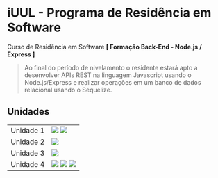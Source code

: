 # iUUL - Programa de Residência em Software
Curso de Residência em Software **[ Formação Back-End - Node.js / Express ]**

> Ao final do período de nivelamento o residente estará apto a desenvolver APIs REST na linguagem Javascript usando o Node.js/Express e realizar operações em um banco de dados relacional usando o Sequelize.



## Unidades
<table>
  <tbody align="left">
    <tr>
      <td>Unidade 1</td>
        <td>
            <a href="https://github.com/kaurodri/iUUL-Desafio1.1"><img src="https://img.shields.io/badge/Desafio%20%231.1-F0F0F0?style=for-the-badge"/></a>
            <a href="https://github.com/kaurodri/iUUL-Desafio1.2"><img src="https://img.shields.io/badge/Desafio%20%231.2-F0F0F0?style=for-the-badge"/></a>
        </td>
    </tr>
    <tr>
      <td>Unidade 2</td>
        <td>
            <a href="https://github.com/kaurodri/iUUL-Desafio2.1"><img src="https://img.shields.io/badge/Desafio%20%232.1-CE2078?style=for-the-badge"/></a>
        </td>
    </tr>
    <tr>
      <td>Unidade 3</td>
        <td>
            <a href="https://github.com/kaurodri/iUUL-Desafio2.1"><img src="https://img.shields.io/badge/Desafio%20%233.1-F0F0F0?style=for-the-badge"/></a>
        </td>
    </tr>
    <tr>
      <td>Unidade 4</td>
        <td>
            <a href="https://github.com/kaurodri/iUUL-Desafio4.1"><img src="https://img.shields.io/badge/Desafio%20%234.1-CE2078?style=for-the-badge"/></a>
            <a href="https://github.com/kaurodri/iUUL-Desafio4.2"><img src="https://img.shields.io/badge/Desafio%20%234.2-CE2078?style=for-the-badge"/></a>
            <a href="https://github.com/kaurodri/iUUL-Desafio4.3"><img src="https://img.shields.io/badge/Desafio%20%234.3-CE2078?style=for-the-badge"/></a>
        </td>
    </tr>
  </tbody>
</table>
